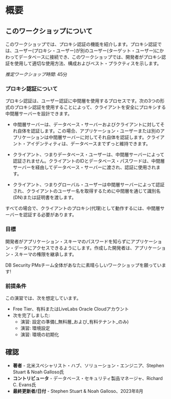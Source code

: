 # 概要

## このワークショップについて

このワークショップでは、プロキシ認証の機能を紹介します。プロキシ認証では、ユーザー(プロキシ・ユーザー)が別のユーザー(ターゲット・ユーザー)にかわってデータベースに接続でき、このワークショップでは、開発者がプロキシ認証を使用して適切な使用方法、構成およびベスト・プラクティスを示します。

_推定ワークショップ時間_: 45分

### プロキシ認証について

プロキシ認証は、ユーザー認証に中間層を使用するプロセスです。次の3つの形式のプロキシ認証を使用することによって、クライアントを安全にプロキシする中間層サーバーを設計できます。

*   中間層サーバーは、データベース・サーバーおよびクライアントに対してそれ自体を認証します。この場合、アプリケーション・ユーザーまたは別のアプリケーションは中間層サーバーに対してそれ自体を認証します。クライアント・アイデンティティは、データベースまでずっと維持できます。
    
*   クライアント、つまりデータベース・ユーザーは、中間層サーバーによって認証されません。クライアントのIDとデータベース・パスワードは、中間層サーバーを経由してデータベース・サーバーに渡され、認証に使用されます。
    
*   クライアント、つまりグローバル・ユーザーは中間層サーバーによって認証され、クライアントのユーザー名を取得するために中間層を通じて識別名(DN)または証明書を渡します。
    

すべての場合で、クライアントのプロキシ(代理)として動作するには、中間層サーバーを認証する必要があります。

### 目標

開発者がアプリケーション・スキーマのパスワードを知らずにアプリケーション・データにアクセスできるようにします。作成した開発者は、アプリケーション・スキーマの権限を継承します。

DB Security PMsチーム全体があなたに素晴らしいワークショップを願っています!

### 前提条件

この演習では、次を想定しています。

*   Free Tier、有料またはLiveLabs Oracle Cloudアカウント
*   次を完了しました:
    *   演習: 設定の準備(_無料層_および_有料テナント_のみ)
    *   演習: 環境設定
    *   演習: 環境の初期化

## 確認

*   **著者** - 北米スペシャリスト・ハブ、ソリューション・エンジニア、Stephen Stuart & Noah Galloso氏
*   **コントリビュータ** - データベース・セキュリティ製品マネージャ、Richard C. Evans氏
*   **最終更新者/日付** - Stephen Stuart & Noah Galloso、2023年8月